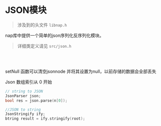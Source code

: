 # JSON模块

>  涉及到的头文件 `libnap.h`

nap库中提供一个简单的json序列化反序列化模块。

> 详细类定义请见  `src/json.h`

<br/>
<br/>

setNull 函数可以清空jsonnode 并将其设置为null，以前存储的数据会全部丢失

Json 数组索引从  0 开始

```cpp
// string to JSON
JsonParser json;
bool res = json.parse(n[0]);

//JSON to string
JsonStringify ify;
btring result = ify.stringify(root);
```

